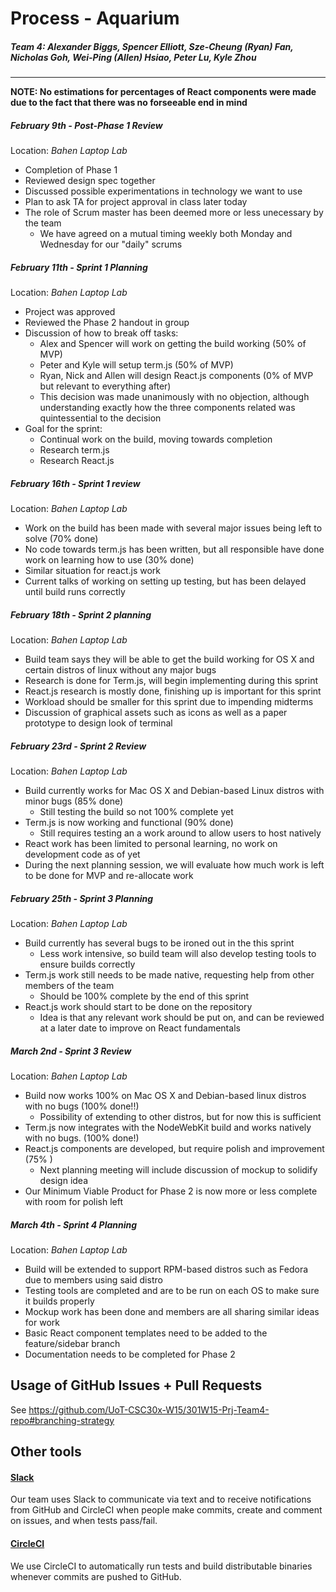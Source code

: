 # Process - Aquarium
##### Team 4: Alexander Biggs, Spencer Elliott, Sze-Cheung (Ryan) Fan, Nicholas Goh, Wei-Ping (Allen) Hsiao, Peter Lu, Kyle Zhou
--------
**NOTE: No estimations for percentages of React components were made due to the fact that there was no forseeable end in mind**


##### February 9th - Post-Phase 1 Review
Location: _Bahen Laptop Lab_

- Completion of Phase 1
- Reviewed design spec together
- Discussed possible experimentations in technology we want to use
- Plan to ask TA for project approval in class later today
- The role of Scrum master has been deemed more or less unecessary by the team
	- We have agreed on a mutual timing weekly both Monday and Wednesday for our "daily" scrums


##### February 11th - Sprint 1 Planning
Location: _Bahen Laptop Lab_

- Project was approved
- Reviewed the Phase 2 handout in group
- Discussion of how to break off tasks:
	- Alex and Spencer will work on getting the build working (50% of MVP)
	- Peter and Kyle will setup term.js (50% of MVP)
	- Ryan, Nick and Allen will design React.js components (0% of MVP but relevant to everything after)
	- This decision was made unanimously with no objection, although understanding exactly how the three components related was quintessential to the decision
- Goal for the sprint: 
	- Continual work on the build, moving towards completion
	- Research term.js
	- Research React.js

##### February 16th - Sprint 1 review
Location: _Bahen Laptop Lab_

- Work on the build has been made with several major issues being left to solve (70% done)
- No code towards term.js has been written, but all responsible have done work on learning how to use (30% done)
- Similar situation for react.js work
- Current talks of working on setting up testing, but has been delayed until build runs correctly

##### February 18th - Sprint 2 planning
Location: _Bahen Laptop Lab_

- Build team says they will be able to get the build working for OS X and certain distros of linux without any major bugs
- Research is done for Term.js, will begin implementing during this sprint
- React.js research is mostly done, finishing up is important for this sprint
- Workload should be smaller for this sprint due to impending midterms
- Discussion of graphical assets such as icons as well as a paper prototype to design look of terminal

##### February 23rd - Sprint 2 Review
Location: _Bahen Laptop Lab_

- Build currently works for Mac OS X and Debian-based Linux distros with minor bugs (85% done)
	- Still testing the build so not 100% complete yet
- Term.js is now working and functional (90% done)
	- Still requires testing an a work around to allow users to host natively
- React work has been limited to personal learning, no work on development code as of yet
- During the next planning session, we will evaluate how much work is left to be done for MVP and re-allocate work

##### February 25th - Sprint 3 Planning
Location: _Bahen Laptop Lab_

- Build currently has several bugs to be ironed out in the this sprint
	- Less work intensive, so build team will also develop testing tools to ensure builds correctly
- Term.js work still needs to be made native, requesting help from other members of the team
	- Should be 100% complete by the end of this sprint
- React.js work should start to be done on the repository
	- Idea is that any relevant work should be put on, and can be reviewed at a later date to improve on React fundamentals

##### March 2nd - Sprint 3 Review
Location: _Bahen Laptop Lab_

- Build now works 100% on Mac OS X and Debian-based linux distros with no bugs (100% done!!)
	- Possibility of extending to other distros, but for now this is sufficient
- Term.js now integrates with the NodeWebKit build and works natively with no bugs. (100% done!)
- React.js components are developed, but require polish and improvement (75% )
	- Next planning meeting will include discussion of mockup to solidify design idea 
- Our Minimum Viable Product for Phase 2 is now more or less complete with room for polish left

##### March 4th - Sprint 4 Planning
Location: _Bahen Laptop Lab_

- Build will be extended to support RPM-based distros such as Fedora due to members using said distro
- Testing tools are completed and are to be run on each OS to make sure it builds properly
- Mockup work has been done and members are all sharing similar ideas for work
- Basic React component templates need to be added to the feature/sidebar branch
- Documentation needs to be completed for Phase 2

## Usage of GitHub Issues + Pull Requests

See <https://github.com/UoT-CSC30x-W15/301W15-Prj-Team4-repo#branching-strategy>

## Other tools

#### [Slack](https://slack.com/)

Our team uses Slack to communicate via text and to receive notifications from GitHub
and CircleCI when people make commits, create and comment on issues, and when tests pass/fail.

#### [CircleCI](https://circleci.com/gh/UoT-CSC30x-W15/301W15-Prj-Team4-repo)

We use CircleCI to automatically run tests and build distributable binaries whenever
commits are pushed to GitHub.
